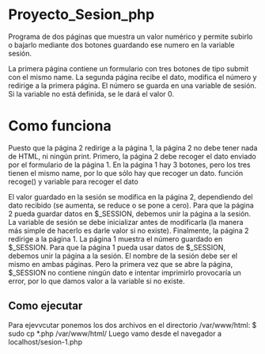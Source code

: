 # Proyecto_Sesion_php
Programa de dos páginas que muestra un valor numérico y permite subirlo o bajarlo mediante dos botones guardando ese numero en la variable sesión.

La primera página contiene un formulario con tres botones de tipo submit con el mismo name.
La segunda página recibe el dato, modifica el número y redirige a la primera página.
El número se guarda en una variable de sesión. Si la variable no está definida, se le dará el valor 0.

# Como funciona

Puesto que la página 2 redirige a la página 1, la página 2 no debe tener nada de HTML, ni ningún print.
Primero, la página 2 debe recoger el dato enviado por el formulario de la página 1. En la página 1 hay 3 botones, pero los tres tienen el mismo name, por lo que sólo hay que recoger un dato.
función recoge() y variable para recoger el dato

El valor guardado en la sesión se modifica en la página 2, dependiendo del dato recibido (se aumenta, se reduce o se pone a cero).
Para que la página 2 pueda guardar datos en $_SESSION, debemos unir la página a la sesión.
La variable de sesión se debe inicializar antes de modificarla (la manera más simple de hacerlo es darle valor si no existe).
Finalmente, la página 2 redirige a la página 1.
La página 1 muestra el número guardado en $_SESSION.
Para que la página 1 pueda usar datos de $_SESSION, debemos unir la página a la sesión. El nombre de la sesión debe ser el mismo en ambas páginas.
Pero la primera vez que se abre la página, $_SESSION no contiene ningún dato e intentar imprimirlo provocaría un error, por lo que damos valor a la variable si no existe.


## Como ejecutar

Para ejevvcutar ponemos los dos archivos en el directorio /var/www/html:
$ sudo cp *.php /var/www/html/
Luego vamo desde el navegador a localhost/sesion-1.php
